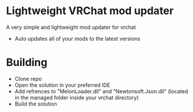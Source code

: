 # Lightweight VRChat mod updater
A very simple and lightweight mod updater for vrchat

- Auto updates all of your mods to the latest versions

# Building

- Clone repo
- Open the solution in your preferred IDE
- Add refrences to "MelonLoader.dll" and "Newtonsoft.Json.dll" (located in the managed folder inside your vrchat directory)
- Build the solution